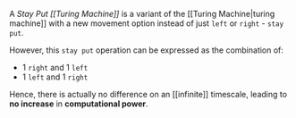 A _Stay Put [[Turing Machine]]_ is a variant of the [[Turing Machine|turing machine]] with a new movement option instead of just `left` or `right` - `stay put`.

However, this `stay put` operation can be expressed as the combination of:
- $1$ `right` and $1$ `left`
- $1$ `left` and $1$ `right`

Hence, there is actually no difference on an [[infinite]] timescale, leading to **no increase** in **computational power**.